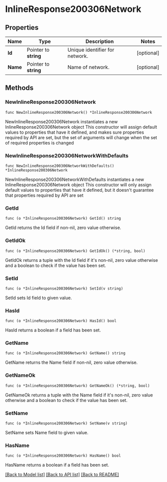 # InlineResponse200306Network

## Properties

Name | Type | Description | Notes
------------ | ------------- | ------------- | -------------
**Id** | Pointer to **string** | Unique identifier for network. | [optional] 
**Name** | Pointer to **string** | Name of network. | [optional] 

## Methods

### NewInlineResponse200306Network

`func NewInlineResponse200306Network() *InlineResponse200306Network`

NewInlineResponse200306Network instantiates a new InlineResponse200306Network object
This constructor will assign default values to properties that have it defined,
and makes sure properties required by API are set, but the set of arguments
will change when the set of required properties is changed

### NewInlineResponse200306NetworkWithDefaults

`func NewInlineResponse200306NetworkWithDefaults() *InlineResponse200306Network`

NewInlineResponse200306NetworkWithDefaults instantiates a new InlineResponse200306Network object
This constructor will only assign default values to properties that have it defined,
but it doesn't guarantee that properties required by API are set

### GetId

`func (o *InlineResponse200306Network) GetId() string`

GetId returns the Id field if non-nil, zero value otherwise.

### GetIdOk

`func (o *InlineResponse200306Network) GetIdOk() (*string, bool)`

GetIdOk returns a tuple with the Id field if it's non-nil, zero value otherwise
and a boolean to check if the value has been set.

### SetId

`func (o *InlineResponse200306Network) SetId(v string)`

SetId sets Id field to given value.

### HasId

`func (o *InlineResponse200306Network) HasId() bool`

HasId returns a boolean if a field has been set.

### GetName

`func (o *InlineResponse200306Network) GetName() string`

GetName returns the Name field if non-nil, zero value otherwise.

### GetNameOk

`func (o *InlineResponse200306Network) GetNameOk() (*string, bool)`

GetNameOk returns a tuple with the Name field if it's non-nil, zero value otherwise
and a boolean to check if the value has been set.

### SetName

`func (o *InlineResponse200306Network) SetName(v string)`

SetName sets Name field to given value.

### HasName

`func (o *InlineResponse200306Network) HasName() bool`

HasName returns a boolean if a field has been set.


[[Back to Model list]](../README.md#documentation-for-models) [[Back to API list]](../README.md#documentation-for-api-endpoints) [[Back to README]](../README.md)


